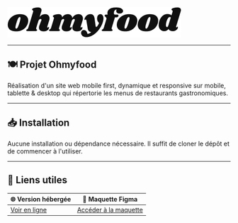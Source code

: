 ![Logo Ohmyfood](assets/images/logo/ohmyfood.png)

---

## 🍽️ Projet Ohmyfood
Réalisation d'un site web mobile first, dynamique et responsive sur mobile, tablette & desktop qui répertorie les menus de restaurants gastronomiques.

---

## 📥 Installation
Aucune installation ou dépendance nécessaire. Il suffit de cloner le dépôt et de commencer à l'utiliser.

---

## 🔗 Liens utiles

| 🌐 **Version hébergée**                        | 🎨 **Maquette Figma**                              |
|-----------------------------------------------|--------------------------------------------------|
| [Voir en ligne](https://oxmada.github.io/Projet_2/) | [Accéder à la maquette](https://www.figma.com/file/t4449fzDnwGYmzuwQdu87V/Projet-3-FR---Ohmyfood?node-id=0%3A1) |


